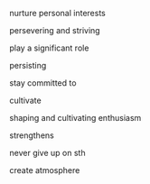 nurture personal interests

persevering and striving

play a significant role

persisting

stay committed to

cultivate

shaping and cultivating enthusiasm 

strengthens 

never give up on sth

create atmosphere
